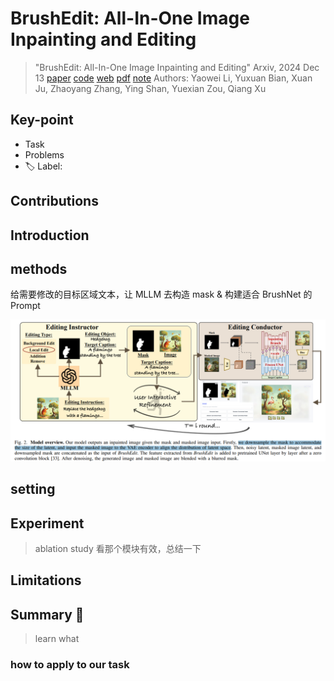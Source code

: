 # BrushEdit: All-In-One Image Inpainting and Editing

> "BrushEdit: All-In-One Image Inpainting and Editing" Arxiv, 2024 Dec 13
> [paper](http://arxiv.org/abs/2412.10316v2) [code]() [web](https://liyaowei-stu.github.io/project/BrushEdit/) [pdf](./2024_12_Arxiv_BrushEdit--All-In-One-Image-Inpainting-and-Editing.pdf) [note](./2024_12_Arxiv_BrushEdit--All-In-One-Image-Inpainting-and-Editing_Note.md)
> Authors: Yaowei Li, Yuxuan Bian, Xuan Ju, Zhaoyang Zhang, Ying Shan, Yuexian Zou, Qiang Xu

## Key-point

- Task
- Problems
- :label: Label:

## Contributions

## Introduction

## methods

给需要修改的目标区域文本，让 MLLM 去构造 mask & 构建适合 BrushNet 的 Prompt 

![fig2](docs/2024_12_Arxiv_BrushEdit--All-In-One-Image-Inpainting-and-Editing_Note/fig2.png)



## setting

## Experiment

> ablation study 看那个模块有效，总结一下

## Limitations

## Summary :star2:

> learn what

### how to apply to our task

